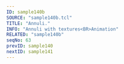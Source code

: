 ```yaml
---
ID: sample140b
SOURCE: "sample140b.tcl"
TITLE: "Annuli."
INFO: "Annuli with textures<BR>Animation"
RELATED: "sample140b"
seqNo: 63
prevID: sample140
nextID: sample141
---
```

